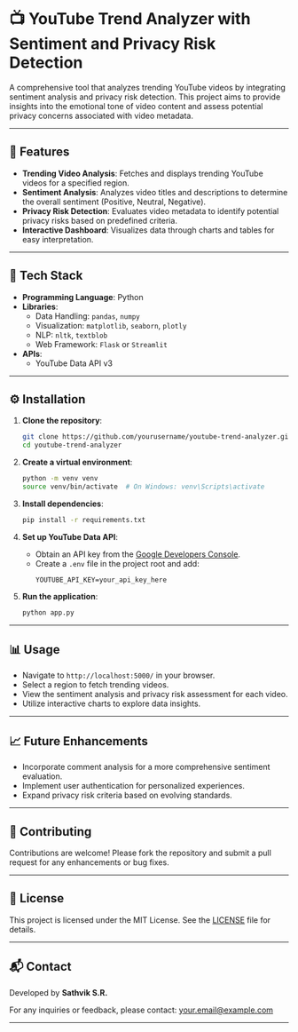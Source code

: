 
# 📺 YouTube Trend Analyzer with Sentiment and Privacy Risk Detection

A comprehensive tool that analyzes trending YouTube videos by integrating sentiment analysis and privacy risk detection. This project aims to provide insights into the emotional tone of video content and assess potential privacy concerns associated with video metadata.

---

## 🚀 Features

- **Trending Video Analysis**: Fetches and displays trending YouTube videos for a specified region.
- **Sentiment Analysis**: Analyzes video titles and descriptions to determine the overall sentiment (Positive, Neutral, Negative).
- **Privacy Risk Detection**: Evaluates video metadata to identify potential privacy risks based on predefined criteria.
- **Interactive Dashboard**: Visualizes data through charts and tables for easy interpretation.

---

## 🧰 Tech Stack

- **Programming Language**: Python
- **Libraries**:
  - Data Handling: `pandas`, `numpy`
  - Visualization: `matplotlib`, `seaborn`, `plotly`
  - NLP: `nltk`, `textblob`
  - Web Framework: `Flask` or `Streamlit`
- **APIs**:
  - YouTube Data API v3

---
## ⚙️ Installation

1. **Clone the repository**:
   ```bash
   git clone https://github.com/yourusername/youtube-trend-analyzer.git
   cd youtube-trend-analyzer
   ```

2. **Create a virtual environment**:
   ```bash
   python -m venv venv
   source venv/bin/activate  # On Windows: venv\Scripts\activate
   ```

3. **Install dependencies**:
   ```bash
   pip install -r requirements.txt
   ```

4. **Set up YouTube Data API**:
   - Obtain an API key from the [Google Developers Console](https://console.developers.google.com/).
   - Create a `.env` file in the project root and add:
     ```
     YOUTUBE_API_KEY=your_api_key_here
     ```

5. **Run the application**:
   ```bash
   python app.py
   ```

---

## 📊 Usage

- Navigate to `http://localhost:5000/` in your browser.
- Select a region to fetch trending videos.
- View the sentiment analysis and privacy risk assessment for each video.
- Utilize interactive charts to explore data insights.

---

## 📈 Future Enhancements

- Incorporate comment analysis for a more comprehensive sentiment evaluation.
- Implement user authentication for personalized experiences.
- Expand privacy risk criteria based on evolving standards.

---

## 🤝 Contributing

Contributions are welcome! Please fork the repository and submit a pull request for any enhancements or bug fixes.

---

## 📄 License

This project is licensed under the MIT License. See the [LICENSE](LICENSE) file for details.

---

## 📬 Contact

Developed by **Sathvik S.R.**

For any inquiries or feedback, please contact: [your.email@example.com](mailto:your.email@example.com)

---
